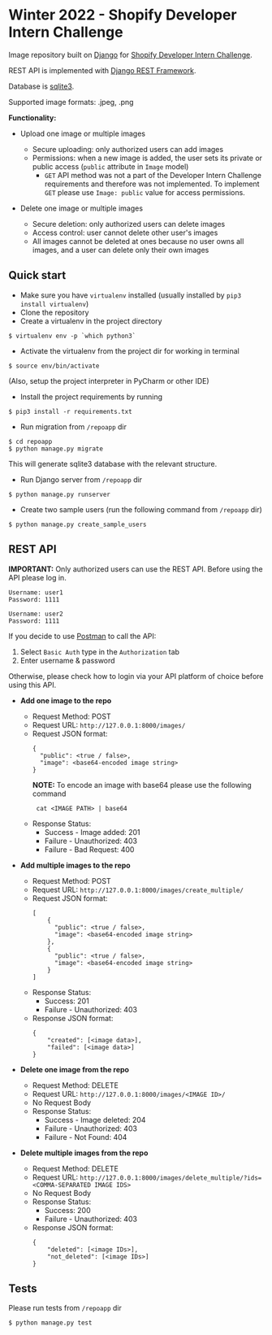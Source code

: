 # Winter 2022 - Shopify Developer Intern Challenge

Image repository built on [Django](https://www.djangoproject.com/) for 
[Shopify Developer Intern Challenge](https://docs.google.com/document/d/1eg3sJTOwtyFhDopKedRD6142CFkDfWp1QvRKXNTPIOc/edit#).

REST API is implemented with [Django REST Framework](https://www.django-rest-framework.org/). 

Database is [sqlite3](https://www.sqlite.org/index.html).

Supported image formats: .jpeg, .png 

**Functionality:**
* Upload one image or multiple images
    * Secure uploading: only authorized users can add images
    * Permissions: when a new image is added, the user sets its private or public access 
    (`public` attribute in `Image` model) 
        * `GET` API method was not a part of the Developer Intern Challenge requirements 
            and therefore was not implemented. 
            To implement `GET` please use `Image: public` value for access permissions.  
    
* Delete one image or multiple images
    * Secure deletion: only authorized users can delete images
    * Access control: user cannot delete other user's images
    * All images cannot be deleted at ones because no user owns all images, 
    and a user can delete only their own images

 

## Quick start

* Make sure you have `virtualenv` installed (usually installed by `pip3 install virtualenv`)
* Clone the repository
* Create a virtualenv in the project directory
```
$ virtualenv env -p `which python3`
```
* Activate the virtualenv from the project dir for working in terminal
```
$ source env/bin/activate
```
(Also, setup the project interpreter in PyCharm or other IDE)

* Install the project requirements by running
```
$ pip3 install -r requirements.txt
```
* Run migration from `/repoapp` dir
```
$ cd repoapp
$ python manage.py migrate
```
This will generate sqlite3 database with the relevant structure.

* Run Django server from `/repoapp` dir
```
$ python manage.py runserver
```

* Create two sample users (run the following command from `/repoapp` dir)
```
$ python manage.py create_sample_users
```


## REST API

**IMPORTANT:** Only authorized users can use the REST API. Before using the API please log in.

```
Username: user1
Password: 1111

Username: user2
Password: 1111
```

If you decide to use [Postman](https://www.postman.com/) to call the API: 
1. Select `Basic Auth` type in the `Authorization` tab 
2. Enter username & password

Otherwise, please check how to login via your API platform of choice before using this API.

* **Add one image to the repo**
    - Request Method: POST
    - Request URL: `http://127.0.0.1:8000/images/`
    - Request JSON format:
        ```
        {
          "public": <true / false>,
          "image": <base64-encoded image string>
        }
        ```
      **NOTE:** To encode an image with base64 please use the following command
       ```
        cat <IMAGE PATH> | base64
       ```
    - Response Status: 
        * Success - Image added: 201
        * Failure - Unauthorized: 403
        * Failure - Bad Request: 400
        
* **Add multiple images to the repo**
    - Request Method: POST
    - Request URL: `http://127.0.0.1:8000/images/create_multiple/`
    - Request JSON format:
        ```
      [
            {
              "public": <true / false>,
              "image": <base64-encoded image string>
            },
            {
              "public": <true / false>,
              "image": <base64-encoded image string>
            }
      ]
        ```
    - Response Status: 
        * Success: 201
        * Failure - Unauthorized: 403
    - Response JSON format: 
        ```
      {
            "created": [<image data>],
            "failed": [<image data>]
      }
        ```
* **Delete one image from the repo**
    - Request Method: DELETE
    - Request URL: `http://127.0.0.1:8000/images/<IMAGE ID>/`
    - No Request Body
    - Response Status: 
        * Success - Image deleted: 204
        * Failure - Unauthorized: 403
        * Failure - Not Found: 404
              
* **Delete multiple images from the repo**
    - Request Method: DELETE
    - Request URL: `http://127.0.0.1:8000/images/delete_multiple/?ids=<COMMA-SEPARATED IMAGE IDS>`
    - No Request Body
    - Response Status: 
        * Success: 200
        * Failure - Unauthorized: 403
    - Response JSON format: 
        ```
      {
            "deleted": [<image IDs>],
            "not_deleted": [<image IDs>]
      }
        ```
        
## Tests
Please run tests from `/repoapp` dir
```
$ python manage.py test
```